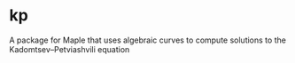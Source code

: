 # kp
A package for Maple that uses algebraic curves to compute solutions to the Kadomtsev–Petviashvili equation
